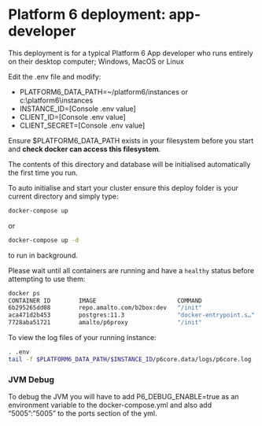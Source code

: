 # Platform 6 deployment: app-developer

This deployment is for a typical Platform 6 App developer who runs entirely on their desktop computer; Windows, MacOS or Linux

Edit the .env file and modify:

- PLATFORM6_DATA_PATH=~/platform6/instances or c:\platform6\instances
- INSTANCE_ID=[Console .env value]
- CLIENT_ID=[Console .env value]
- CLIENT_SECRET=[Console .env value]

Ensure $PLATFORM6_DATA_PATH exists in your filesystem before you start and **check docker can access this filesystem**.

The contents of this directory and database will be initialised automatically the first time you run.

To auto initialise and start your cluster ensure this deploy folder is your current directory and simply type:

```bash
docker-compose up
```
or

```bash
docker-compose up -d
```

to run in background.



Please wait until all containers are running and have a `healthy` status before attempting to use them:

```bash
docker ps
CONTAINER ID        IMAGE                       COMMAND                  CREATED             STATUS                    PORTS                                                      NAMES
6b295265dd08        repo.amalto.com/b2box:dev   "/init"                  53 seconds ago      Up 52 seconds (healthy)   5005/tcp, 5900/tcp, 8080/tcp                               app-developer_p6core_1
aca471d2b453        postgres:11.3               "docker-entrypoint.s…"   54 seconds ago      Up 53 seconds (healthy)   0.0.0.0:5432->5432/tcp                                     app-developer_pgsql_1
7728aba51721        amalto/p6proxy              "/init"                  54 seconds ago      Up 53 seconds (healthy)   0.0.0.0:8480->8480/tcp, 8443/tcp, 0.0.0.0:8483->8483/tcp   app-developer_p6proxy_1

``` 

To view the log files of your running instance:

```bash
. .env
tail -f $PLATFORM6_DATA_PATH/$INSTANCE_ID/p6core.data/logs/p6core.log 
```

### JVM Debug

To debug the JVM you will have to add P6_DEBUG_ENABLE=true as an environment variable to the docker-compose.yml and also add “5005”:”5005” to the ports section of the yml.